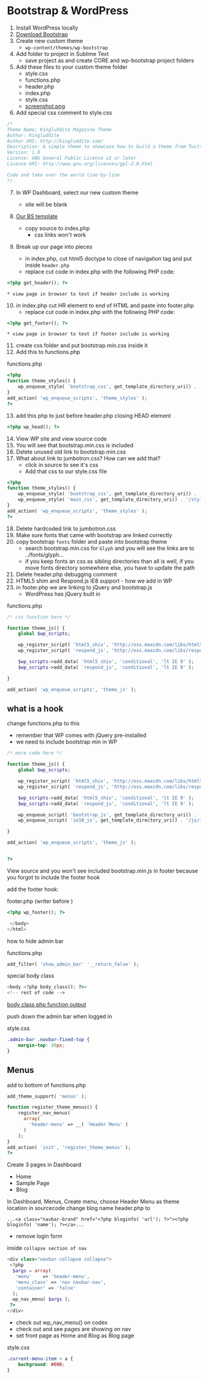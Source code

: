 # Bootstrap & WordPress

1. Install WordPress locally
2. [Download Bootstrap](http://getbootstrap.com/getting-started/)
3. Create new custom theme
    * `wp-content/themes/wp-bootstrap`
4. Add folder to project in Sublime Text
    * save project as and create CORE and wp-bootstrap project folders
5. Add these files to your custom theme folder
    * style.css
    * functions.php
    * header.php
    * index.php
    * style.css
    * [screenshot.png](https://themes.trac.wordpress.org/ticket/27213)
6. Add special css comment to style.css

```css
/*
Theme Name: Kingluddite Magazine Theme
Author: Kingluddite
Author URI: http://kingluddite.com/
Description: A simple theme to showcase how to build a theme from Twitter Bootstrap
Version: 1.0
License: GNU General Public License v2 or later
License URI: http://www.gnu.org/licenses/gpl-2.0.html

Code and take over the world line-by-line
*/
```

7. In WP Dashboard, select our new custom theme
    * site will be blank

8. [Our BS template](http://getbootstrap.com/examples/jumbotron/)
    * copy source to index.php
        - css links won't work
9. Break up our page into pieces
    * in index.php, cut html5 doctype to close of navigation tag and put inside `header.php`
    * replace cut code in index.php with the following PHP code:

```php
<?php get_header(); ?>
```

    * view page in browser to test if header include is working

10. in index.php cut HR element to end of HTML and paste into footer.php
    * replace cut code in index.php with the following PHP code:

```php
<?php get_footer(); ?>
```

    * view page in browser to test if footer include is working

11. create css folder and put bootstrap.min.css inside it
12. Add this to functions.php

functions.php

```php
<?php
function theme_styles() {
    wp_enqueue_style( 'bootstrap_css', get_template_directory_uri() . '/css/bootstrap.min.css' );
}
add_action( 'wp_enqueue_scripts', 'theme_styles' );
?>
```

13. add this php to just before header.php closing HEAD element

```php
<?php wp_head(); ?>
```

14. View WP site and view source code
15. You will see that bootstrap.min.css is included
16. Delete unused old link to bootstrap.min.css
17. What about link to jumbotron.css? How can we add that?
    * click in source to see it's css
    * Add that css to our style.css file

```php
<?php
function theme_styles() {
    wp_enqueue_style( 'bootstrap_css', get_template_directory_uri() . '/css/bootstrap.min.css' );
    wp_enqueue_style( 'main_css', get_template_directory_uri() . '/style.css'); 
}
add_action( 'wp_enqueue_scripts', 'theme_styles' );
?>
```

18. Delete hardcoded link to jumbotron.css
19. Make sure fonts that came with bootstrap are linked correctly
20. copy bootstrap `fonts` folder and paste into bootstrap theme
    * search bootstrap.min.css for `Glyph` and you will see the links are to ../fonts/glyph...
    * if you keep fonts an css as sibling directories than all is well, if you move fonts directory somewhere else, you have to update the path
21. Delete header.php debugging comment
22. HTML5 shim and Respond.js IE8 support - how we add in WP
23. in footer.php we are linking to jQuery and bootstrap.js
    * WordPress has jQuery built in

functions.php
```php
/* css function here */

function theme_js() {
    global $wp_scripts;

    wp_register_script( 'html5_shiv', 'http://oss.maxcdn.com/libs/html5shiv/3.7.0/html5shiv.js', '', '', false);
    wp_register_script( 'respond_js', 'http://oss.maxcdn.com/libs/respond.js/1.4.2/respond.min.js', '', '', false);

    $wp_scripts->add_data( 'html5_shiv', 'conditional', 'lt IE 9' );
    $wp_scripts->add_data( 'respond_js', 'conditional', 'lt IE 9' );

}

add_action( 'wp_enqueue_scripts', 'theme_js' );

```

## what is a hook
change functions.php to this
* remember that WP comes with jQuery pre-installed
* we need to include bootstrap min in WP
```php
/* more code here */

function theme_js() {
    global $wp_scripts;

    wp_register_script( 'html5_shiv', 'http://oss.maxcdn.com/libs/html5shiv/3.7.0/html5shiv.js', '', '', false);
    wp_register_script( 'respond_js', 'http://oss.maxcdn.com/libs/respond.js/1.4.2/respond.min.js', '', '', false);

    $wp_scripts->add_data( 'html5_shiv', 'conditional', 'lt IE 9' );
    $wp_scripts->add_data( 'respond_js', 'conditional', 'lt IE 9' );

    wp_enqueue_script( 'bootstrap_js', get_template_directory_uri() . '/node_modules/bootstrap/dist/js/bootstrap.min.js', array('jquery'), '', true );
    wp_enqueue_script( 'ie10_js', get_template_directory_uri() . '/js/ie10-viewport-bug-workaround.js', array('jquery'), '', true );

}

add_action( 'wp_enqueue_scripts', 'theme_js' );


?>
```

View source and you won't see included bootstrap.min.js in footer
because you forgot to include the footer hook

add the footer hook:

footer.php (writer before </body>)
```php
<?php wp_footer(); ?>

 </body>
</html>
```

how to hide admin bar

functions.php

```php
add_filter( 'show_admin_bar' '__return_false' );
```

special body class

```php
<body <?php body_class(); ?>>
<!-- rest of code -->
```

[body class php function output](https://i.imgur.com/5SljR6O.png)

push down the admin bar when logged in

style.css
```css
.admin-bar .navbar-fixed-top {
    margin-top: 30px;
}
```

## Menus

add to bottom of functions.php

```php
add_theme_support( 'menus' );

function register_theme_menus() {
    register_nav_menus(
      array(
        'header-menu' => __( 'Header Menu' )
      )
    );
}
add_action( 'init', 'register_theme_menus' );
?>
```

Create 3 pages in Dashboard
* Home
* Sample Page
* Blog

In Dashboard, Menus, Create menu, choose Header Menu as theme location
in sourcecode change blog name header.php to
```
...<a class="navbar-brand" href="<?php bloginfo( 'url'); ?>"><?php bloginfo( 'name'); ?></a>...
```
* remove login form

inside `collapse section of nav`

```php
<div class="navbar-collapse collapse">
 <?php
  $args = array(
   'menu'    => 'header-menu',
   'menu_class' => 'nav navbar-nav',
   'container' => 'false'
  );
  wp_nav_menu( $args );
 ?>
</div>
```

* check out wp_nav_menu() on codex
* check out and see pages are showing on nav
* set front page as Home and Blog as Blog page

style.css

```css
.current-menu-item > a {
    background: #000;
}
```
